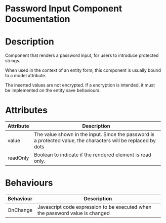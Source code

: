 # Password Input Component Documentation

# Description

Component that renders a password input, for users to introduce protected strings.

When used in the context of an entity form, this component is usually bound to a model attribute.

The inserted values are not encrypted. If a encryption is intended, it must be implemented on the entity save behaviours.

# Attributes

| Attribute | Description                                                                                                    |
| --------- | -------------------------------------------------------------------------------------------------------------- |
| value     | The value shown in the input. Since the password is a protected value, the characters will be replaced by dots |
| readOnly  | Boolean to indicate if the rendered element is read only.                                                      |

# Behaviours

| Behaviour | Description                                                                  |
| --------- | ---------------------------------------------------------------------------- |
| OnChange  | Javascript code expression to be executed when the password value is changed |
